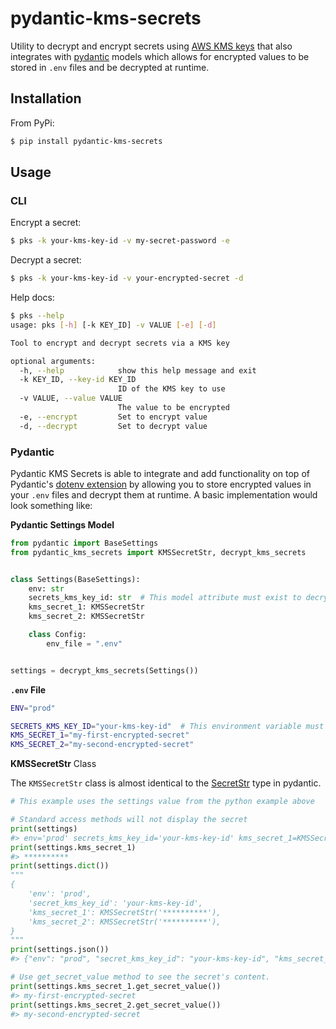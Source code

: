 # pydantic-kms-secrets
Utility to decrypt and encrypt secrets using [AWS KMS keys](https://aws.amazon.com/kms/) 
that also integrates with [pydantic](https://pydantic-docs.helpmanual.io/) models which allows for
encrypted values to be stored in `.env` files and be decrypted at runtime.

## Installation
From PyPi:
```bash
$ pip install pydantic-kms-secrets
```

## Usage

### CLI
Encrypt a secret:
```bash
$ pks -k your-kms-key-id -v my-secret-password -e
```

Decrypt a secret:
```bash
$ pks -k your-kms-key-id -v your-encrypted-secret -d
```

Help docs:
```bash
$ pks --help
usage: pks [-h] [-k KEY_ID] -v VALUE [-e] [-d]

Tool to encrypt and decrypt secrets via a KMS key

optional arguments:
  -h, --help            show this help message and exit
  -k KEY_ID, --key-id KEY_ID
                        ID of the KMS key to use
  -v VALUE, --value VALUE
                        The value to be encrypted
  -e, --encrypt         Set to encrypt value
  -d, --decrypt         Set to decrypt value
```

### Pydantic
Pydantic KMS Secrets is able to integrate and add functionality on top of Pydantic's 
[dotenv extension](https://pydantic-docs.helpmanual.io/usage/settings/) by allowing you
to store encrypted values in your `.env` files and decrypt them at runtime. A basic implementation
would look something like: 

**Pydantic Settings Model**
```python
from pydantic import BaseSettings
from pydantic_kms_secrets import KMSSecretStr, decrypt_kms_secrets


class Settings(BaseSettings):
    env: str
    secrets_kms_key_id: str  # This model attribute must exist to decrypt secrets
    kms_secret_1: KMSSecretStr
    kms_secret_2: KMSSecretStr

    class Config:
        env_file = ".env"


settings = decrypt_kms_secrets(Settings())
```

**`.env` File**
```bash
ENV="prod"

SECRETS_KMS_KEY_ID="your-kms-key-id"  # This environment variable must be set to decrypt secrets
KMS_SECRET_1="my-first-encrypted-secret"
KMS_SECRET_2="my-second-encrypted-secret"
```

**KMSSecretStr** Class

The `KMSSecretStr` class is almost identical to the [SecretStr](https://pydantic-docs.helpmanual.io/usage/types/#secret-types)
type in pydantic. 
```python
# This example uses the settings value from the python example above

# Standard access methods will not display the secret
print(settings)
#> env='prod' secrets_kms_key_id='your-kms-key-id' kms_secret_1=KMSSecretStr('**********') kms_secret_2=KMSSecretStr('**********')
print(settings.kms_secret_1)
#> **********
print(settings.dict())
"""
{
    'env': 'prod',
    'secret_kms_key_id': 'your-kms-key-id',
    'kms_secret_1': KMSSecretStr('**********'),
    'kms_secret_2': KMSSecretStr('**********'),
}
"""
print(settings.json())
#> {"env": "prod", "secret_kms_key_id": "your-kms-key-id", "kms_secret_1": "**********", "kms_secret_2": "**********"}

# Use get_secret_value method to see the secret's content.
print(settings.kms_secret_1.get_secret_value())
#> my-first-encrypted-secret
print(settings.kms_secret_2.get_secret_value())
#> my-second-encrypted-secret
```
 

